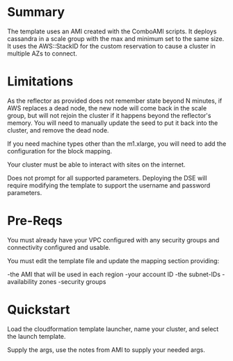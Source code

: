 Summary
=======

The template uses an AMI created with the ComboAMI scripts.
It deploys cassandra in a scale group with the max and minimum set to the same size.  
It uses the AWS::StackID for the custom reservation to cause a cluster in multiple AZs to connect.

Limitations
===========

As the reflector as provided does not remember state beyond N minutes, if AWS replaces a dead node, the new node will come back in the scale group, but will not rejoin the cluster if it happens beyond the reflector's memory.  You will need to manually update the seed to put it back into the cluster, and remove the dead node.

If you need machine types other than the m1.xlarge, you will need to add the configuration for the block mapping.

Your cluster must be able to interact with sites on the internet.

Does not prompt for all supported parameters. Deploying the DSE will require modifying the template to support the username and password parameters.

Pre-Reqs
========

You must already have your VPC configured with any security groups and connectivity configured and usable.

You must edit the template file and update the mapping section providing:

  -the AMI that will be used in each region
  -your account ID
  -the subnet-IDs
  -availability zones
  -security groups

Quickstart
==========

Load the cloudformation template launcher, name your cluster, and select the launch template.

Supply the args, use the notes from AMI to supply your needed args.
